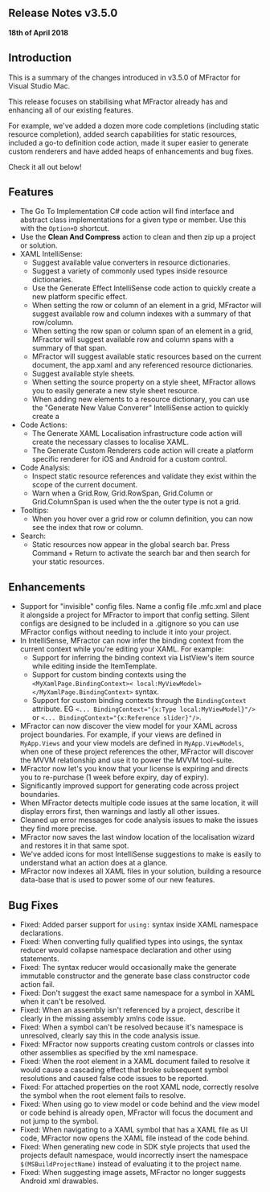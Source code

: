 ## Release Notes v3.5.0

**18th of April 2018**

## Introduction

This is a summary of the changes introduced in v3.5.0 of MFractor for Visual Studio Mac.

This release focuses on stabilising what MFractor already has and enhancing all of our existing features.

For example, we've added a dozen more code completions (including static resource completion), added search capabilities for static resources, included a go-to definition code action, made it super easier to generate custom renderers and have added heaps of enhancements and bug fixes.

Check it all out below!

## Features

 * The Go To Implementation C# code action will find interface and abstract class implementations for a given type or member. Use this with the `Option+D` shortcut.
 * Use the **Clean And Compress** action to clean and then zip up a project or solution.
 * XAML IntelliSense:
   * Suggest available value converters in resource dictionaries.
   * Suggest a variety of commonly used types inside resource dictionaries.
   * Use the Generate Effect IntelliSense code action to quickly create a new platform specific effect.
   * When setting the row or column of an element in a grid, MFractor will suggest available row and column indexes with a summary of that row/column.
   * When setting the row span or column span of an element in a grid, MFractor will suggest available row and column spans with a summary of that span.
   * MFractor will suggest available static resources based on the current document, the app.xaml and any referenced resource dictionaries.
   * Suggest available style sheets.
   * When setting the source property on a style sheet, MFractor allows you to easily generate a new style sheet resource.
   * When adding new elements to a resource dictionary, you can use the "Generate New Value Converer" IntelliSense action to quickly create a
 * Code Actions:
   * The Generate XAML Localisation infrastructure code action will create the necessary classes to localise XAML.
   * The Generate Custom Renderers code action will create a platform specific renderer for iOS and Android for a custom control.
 * Code Analysis:
   * Inspect static resource references and validate they exist within the scope of the current document.
   * Warn when a Grid.Row, Grid.RowSpan, Grid.Column or Grid.ColumnSpan is used when the the outer type is not a grid.
 * Tooltips:
   * When you hover over a grid row or column definition, you can now see the index that row or column.
 * Search:
   * Static resources now appear in the global search bar. Press Command + Return to activate the search bar and then search for your static resources.

## Enhancements

 * Support for "invisible" config files. Name a config file .mfc.xml and place it alongside a project for MFractor to import that config setting. Silent configs are designed to be included in a .gitignore so you can use MFractor configs without needing to include it into your project.
 * In IntelliSense, MFractor can now infer the binding context from the current context while you're editing your XAML. For example:
    * Support for inferring the binding context via ListView's item source while editing inside the ItemTemplate.
    * Support for custom binding contexts using the `<MyXamlPage.BindingContext>< local:MyViewModel> </MyXamlPage.BindingContext>` syntax.
    * Support for custom binding contexts through the `BindingContext` attribute. EG `<... BindingContext="{x:Type local:MyViewModel}"/>` or `<... BindingContext="{x:Reference slider}"/>`.
 * MFractor can now discover the view model for your XAML across project boundaries. For example, if your views are defined in `MyApp.Views` and your view models are defined in `MyApp.ViewModels`, when one of these project references the other, MFractor will discover the MVVM relationship and use it to power the MVVM tool-suite.
 * MFractor now let's you know that your license is expiring and directs you to re-purchase (1 week before expiry, day of expiry).
 * Significantly improved support for generating code across project boundaries.
 * When MFractor detects multiple code issues at the same location, it will display errors first, then warnings and lastly all other issues.
 * Cleaned up error messages for code analysis issues to make the issues they find more precise.
 * MFractor now saves the last window location of the localisation wizard and restores it in that same spot.
 * We've added icons for most IntelliSense suggestions to make is easily to understand what an action does at a glance.
 * MFractor now indexes all XAML files in your solution, building a resource data-base that is used to power some of our new features.

## Bug Fixes

 * Fixed: Added parser support for `using:` syntax inside XAML namespace declarations.
 * Fixed: When converting fully qualified types into usings, the syntax reducer would collapse namespace declaration and other using statements.
 * Fixed: The syntax reducer would occasionally make the generate immutable constructor and the generate base class constructor code action fail.
 * Fixed: Don't suggest the exact same namespace for a symbol in XAML when it can't be resolved.
 * Fixed: When an assembly isn't referenced by a project, describe it clearly in the missing assembly xmlns code issue.
 * Fixed: When a symbol can't be resolved because it's namespace is unresolved, clearly say this in the code analysis issue.
 * Fixed: MFractor now supports creating custom controls or classes into other assemblies as specified by the xml namespace.
 * Fixed: When the root element in a XAML document failed to resolve it would cause a cascading effect that broke subsequent symbol resolutions and caused false code issues to be reported.
 * Fixed: For attached properties on the root XAML node, correctly resolve the symbol when the root element fails to resolve.
 * Fixed: When using go to view model or code behind and the view model or code behind is already open, MFractor will focus the document and not jump to the symbol.
 * Fixed: When navigating to a XAML symbol that has a XAML file as UI code, MFractor now opens the XAML file instead of the code behind.
 * Fixed: When generating new code in SDK style projects that used the projects default namespace, would incorrectly insert the namespace `$(MSBuildProjectName)` instead of evaluating it to the project name.
 * Fixed: When suggesting image assets, MFractor no longer suggests Android xml drawables.

